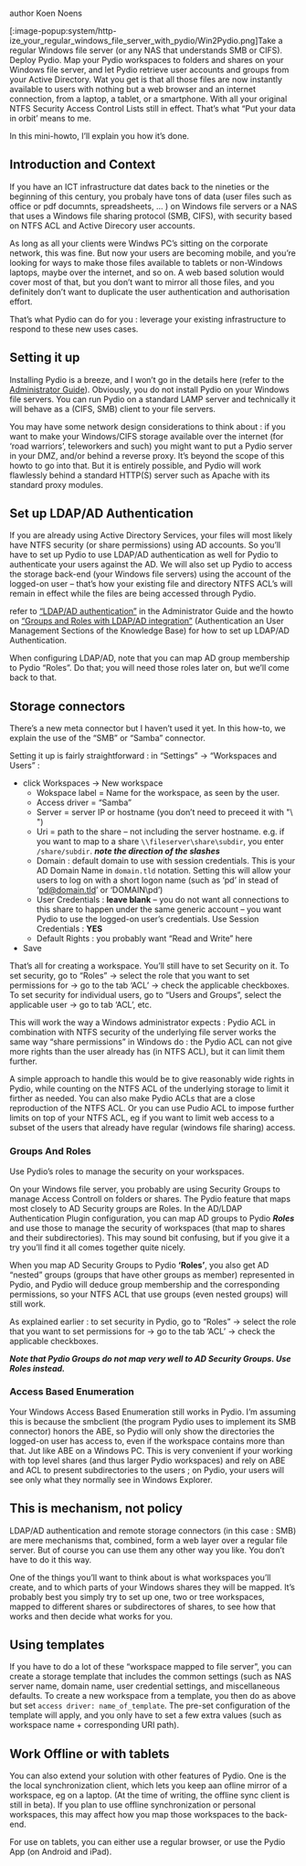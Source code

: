 author Koen Noens

[:image-popup:system/http-ize_your_regular_windows_file_server_with_pydio/Win2Pydio.png]Take a regular Windows file server (or any NAS that understands SMB or CIFS). Deploy Pydio. Map your Pydio workspaces to folders and shares on your Windows file server, and let Pydio retrieve user accounts and groups from your Active Directory. Wat you get is that all those files are now instantly available to users with nothing but a web browser and an internet connection, from a laptop, a tablet, or a smartphone. With all your original NTFS Security Access Control Lists still in effect. That’s what “Put your data in orbit’ means to me.

In this mini-howto, I’ll explain you how it’s done.

## Introduction and Context
If you have an ICT infrastructure dat dates back to the nineties or the beginning of this century, you probaly have tons of data (user files such as office or pdf documnts, spreadsheets, … ) on Windows file servers or a NAS that uses a Windows file sharing protocol (SMB, CIFS), with security based on NTFS ACL and Active Direcory user accounts.

As long as all your clients were Windws PC’s sitting on the corporate network, this was fine. But now your users are becoming mobile, and you’re looking for ways to make those files available to tablets or non-Windows laptops, maybe over the internet, and so on. A web based solution would cover most of that, but you don’t want to mirror all those files, and you definitely don’t want to duplicate the user authentication and authorisation effort.

That’s what Pydio can do for you : leverage your existing infrastructure to respond to these new uses cases.

## Setting it up
Installing Pydio is a breeze, and I won’t go in the details here (refer to the [Administrator Guide](https://pyd.io/?p=66)).
Obviously, you do not install Pydio on your Windows file servers. You can run Pydio on a standard LAMP server and technically it will behave as a (CIFS, SMB) client to your file servers.

You may have some network design considerations to think about : if you want to make your Windows/CIFS storage available over the internet (for ‘road warriors’, teleworkers and such) you might want to put a Pydio server in your DMZ, and/or behind a reverse proxy. It’s beyond the scope of this howto to go into that. But it is entirely possible, and Pydio will work flawlessly behind a standard HTTP(S) server such as Apache with its standard proxy modules.

## Set up LDAP/AD Authentication
If you are already using Active Directory Services, your files will most likely have NTFS security (or share permissions) using AD accounts. So you’ll have to set up Pydio to use LDAP/AD authentication as well for Pydio to authenticate your users against the AD. We will also set up Pydio to access the storage back-end (your Windows file servers) using the account of the logged-on user – that’s how your existing file and directory NTFS ACL’s will remain in effect while the files are being accessed through Pydio.

refer to [“LDAP/AD authentication”](https://pyd.io/administrator/configuring-global-parameters/setup-authentication-driver/binding-to-an-ldapad-server/) in the Administrator Guide and the howto on [“Groups and Roles with LDAP/AD integration”](https://pyd.io/windows-file-server-to-web-based-file-repository/groups-and-roles-with-ldapad-integration-draft) (Authentication an User Management Sections of the Knowledge Base) for how to set up LDAP/AD Authentication.

When configuring LDAP/AD, note that you can map AD group membership to Pydio “Roles”. Do that; you will need those roles later on, but we’ll come back to that.


## Storage connectors
There’s a new meta connector but I haven’t used it yet. In this how-to, we explain the use of the “SMB” or “Samba” connector.

Setting it up is fairly straightforward : in “Settings” -> “Workspaces and Users” :

+ click Workspaces  -> New workspace
	- Wokspace label = Name for the workspace, as seen by the user.
	- Access driver = “Samba”
	- Server = server IP or hostname (you don’t need to preceed it with "\ \")
	- Uri = path to the share – not including the server hostname. e.g. if you want to map to a share `\\fileserver\share\subdir`, you enter  `/share/subdir`. **_note the direction of the slashes_**
	- Domain : default domain to use with session credentials. This is your AD Domain Name in `domain.tld` notation. Setting this will allow your users to log on with a short logon name (such as ‘pd’ in stead of ‘pd@domain.tld’ or ‘DOMAIN\pd’)
	- User Credentials  : **leave blank**  – you do not want all connections to this share to happen under the same generic account – you want Pydio to use the logged-on user’s credentials.
	Use Session Credentials : **YES**
	- Default Rights : you probably want “Read and Write” here
+ Save

That’s all for creating a workspace. You’ll still have to set Security on it.
To set security, go to “Roles” -> select the role that you want to set permissions for -> go to the tab ‘ACL’ -> check the applicable checkboxes.
To set security for individual users, go to “Users and Groups”, select the applicable user -> go to tab ‘ACL’, etc.

This will work the way a Windows administrator expects : Pydio ACL in combination with NTFS security of the underlying file server works the same way “share permissions” in Windows do : the Pydio ACL can not give more rights than the user already has (in NTFS ACL), but it can limit them further.

A simple approach to handle this would be to give reasonably wide rights in Pydio, while counting on the NTFS ACL of the underlying storage to limit it firther as needed. You can also make Pydio ACLs that are a close reproduction of the NTFS ACL. Or you can use Pudio ACL to impose further limits on top of your NTFS ACL, eg if you want to limit web access to a subset of the users that already have regular (windows file sharing) access.

### Groups And Roles
Use Pydio’s roles to manage the security on your workspaces.

On your Windows file server, you probably are using Security Groups to manage Access Controll on folders or shares. The Pydio feature that maps most closely to AD Security groups are Roles. In the AD/LDAP Authentication Plugin configuration, you can map AD groups to Pydio **_Roles_** and use those to manage the security of workspaces (that map to shares and their subdirectories).
This may sound bit confusing, but if you give it a try you’ll find it all comes together quite nicely.

When you map AD Security Groups to Pydio **‘Roles’**, you also get AD “nested” groups (groups that have other groups as member) represented in Pydio, and Pydio will deduce group membership and the corresponding permissions, so your NTFS ACL that use groups (even nested groups) will still work.

As explained earlier : to set security in Pydio, go to “Roles” -> select the role that you want to set permissions for -> go to the tab ‘ACL’ -> check the applicable checkboxes.

**_Note that Pydio Groups do not map very well to AD Security Groups. Use Roles instead._**

### Access Based Enumeration
Your Windows Access Based Enumeration still works in Pydio. I’m assuming this is because the smbclient (the program Pydio uses to implement its SMB connector) honors the ABE, so Pydio will only show the directories the logged-on user has access to, even if the workspace contains more than that. Jut like ABE on a Windows PC. This is very convenient if your working with top level shares (and thus larger Pydio workspaces) and rely on ABE and ACL to present subdirectories to the users ; on Pydio, your users will see only what they normally see in Windows Explorer.

## This is mechanism, not policy
LDAP/AD authentication and remote storage connectors (in this case : SMB) are mere mechanisms that, combined, form a web layer over a regular file server. But of course you can use them any other way you like. You don’t have to do it this way.

One of the things you’ll want to think about is what workspaces you’ll create, and to which parts of your Windows shares they will be mapped. It’s probably best you simply try to set up one, two or tree workspaces, mapped to different shares or subdirectores of shares, to see how that works and then decide what works for you.

## Using templates
If you have to do a lot of these “workspace mapped to file server”, you can create a storage template that includes the common settings (such as NAS server name, domain name, user credential settings, and miscellaneous defaults. To create a new workspace from a template, you then do as above but set `access driver: name_of_template`. The pre-set configuration of the template will apply, and you only have to set a few extra values (such as workspace name + corresponding URI path).

## Work Offline or with tablets
You can also extend your solution with other features of Pydio. One is the the local synchronization client, which lets you keep aan ofline mirror of a workspace, eg on a laptop. (At the time of writing, the offline sync client is still in beta). If you plan to use offline synchronization or personal workspaces, this may affect how you map those workspaces to the back-end.

For use on tablets, you can either use a regular browser, or use the Pydio App (on Android and iPad).